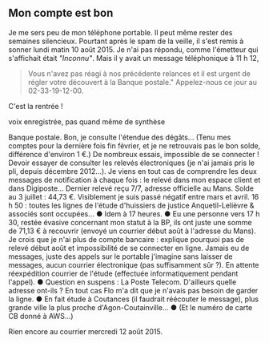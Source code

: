 ## Mon compte est bon

Je me sers peu de mon téléphone portable. Il peut même rester des semaines silencieux. Pourtant après le spam de la veille, il s'est remis à sonner lundi matin 10 août 2015. Je n'ai pas répondu, comme l'émetteur qui s'affichait était *"Inconnu"*. Mais il y avait un message téléphonique à 11 h 12, 


> Vous n'avez pas réagi à nos précédente relances et il est urgent de régler votre découvert à la Banque postale." Appelez-nous ce jour au 02-33-19-12-00.

C'est la rentrée !

voix enregistrée, pas quand même de synthèse

Banque postale. Bon, je consulte l'étendue des dégâts... (Tenu mes comptes pour la dernière fois fin février, et je ne retrouvais pas le bon solde, différence d'environ 1 €.) De nombreux essais, impossible de se connecter ! Devoir essayer de consulter les relevés électroniques (je n'ai jamais pris le pli, depuis décembre 2012...). Je viens en tout cas de comprendre les deux messages de notification à chaque fois : le relevé dans mon espace client et dans Digiposte... Dernier relevé reçu 7/7, adresse officielle au Mans. Solde au 3 juillet : 44,73 €. Visiblement je suis passé négatif entre mars et avril. 16 h 50 : toutes les lignes de l'étude d'huissiers de justice Anquetil-Lelièvre & associés sont occupées... ● Idem à 17 heures. ● Eu une personne vers 17 h 30, restée évasive concernant mon statut à la BP, ils ont juste une somme de 71,13 € à recouvrir (envoyé un courrier début août à l'adresse du Mans). Je crois que je n'ai plus de compte bancaire : explique pourquoi pas de relevé début août et impossibilité de se connecter en ligne. Jamais eu de messages, juste des appels sur le portable j'imagine sans laisser de messages, aucun courrier électronique (pas suffisamment sûr ?). En attente réexpédition courrier de l'étude (effectuée informatiquement pendant l'appel). ● Question en suspens : La Poste Telecom. D'ailleurs quelle adresse ont-ils ? En tout cas Flo m'a dit que je n'avais pas besoin de garder la ligne. ● En fait étude à Coutances (il faudrait réécouter le message), plus grande ville la plus proche d'Agon-Coutainville... ● (Et le numéro de carte CB donné à AWS...)

Rien encore au courrier mercredi 12 août 2015.